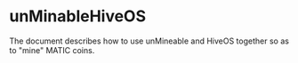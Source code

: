# unMinableHiveOS
The document describes how to use unMineable and HiveOS together so as to "mine" MATIC coins.
